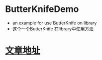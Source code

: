 # ButterKnifeDemo
- an example for use ButterKnife on library
- 这个一个ButterKnife 在library中使用方法

# [文章地址](https://www.jianshu.com/p/c6e3f67e391e)
